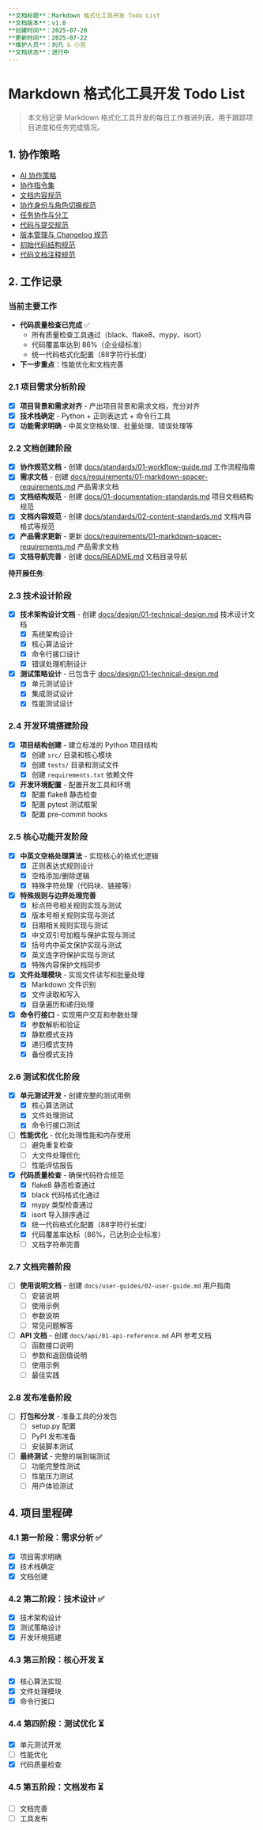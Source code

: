 ```yaml
---
**文档标题**：Markdown 格式化工具开发 Todo List
**文档版本**：v1.0
**创建时间**：2025-07-20
**更新时间**：2025-07-22
**维护人员**：刘凡 & 小克
**文档状态**：进行中
---
```


# Markdown 格式化工具开发 Todo List

> 本文档记录 Markdown 格式化工具开发的每日工作推进列表，用于跟踪项目进度和任务完成情况。

## 1. 协作策略

- [AI 协作策略](docs/standards/01-workflow-guide.md)
- [协作指令集](docs/standards/07-collaboration-commands.md)
- [文档内容规范](docs/standards/02-content-standards.md)
- [协作身份与角色切换规范](docs/standards/03-role-switching-guide.md)
- [任务协作与分工](docs/standards/04-task-collaboration.md)
- [代码与提交规范](docs/standards/05-code-style-guide.md)
- [版本管理与 Changelog 规范](docs/standards/06-versioning-changelog.md)
- [初始代码结构规范](docs/standards/08-initial-code-structure.md)
- [代码文档注释规范](docs/standards/09-code-documentation-standards.md)

## 2. 工作记录

### 当前主要工作

- **代码质量检查已完成** ✅
  - 所有质量检查工具通过（black、flake8、mypy、isort）
  - 代码覆盖率达到 86%（企业级标准）
  - 统一代码格式化配置（88字符行长度）
- **下一步重点**：性能优化和文档完善

### 2.1 项目需求分析阶段

- [x] **项目背景和需求对齐** - 产出项目背景和需求文档，充分对齐
- [x] **技术栈确定** - Python + 正则表达式 + 命令行工具
- [x] **功能需求明确** - 中英文空格处理、批量处理、错误处理等

### 2.2 文档创建阶段

- [x] **协作规范文档** - 创建 [docs/standards/01-workflow-guide.md](../standards/01-workflow-guide.md) 工作流程指南
- [x] **需求文档** - 创建 [docs/requirements/01-markdown-spacer-requirements.md](../requirements/01-markdown-spacer-requirements.md) 产品需求文档
- [x] **文档结构规范** - 创建 [docs/01-documentation-standards.md](../01-documentation-standards.md) 项目文档结构规范
- [x] **文档内容规范** - 创建 [docs/standards/02-content-standards.md](../standards/02-content-standards.md) 文档内容格式等规范
- [x] **产品需求更新** - 更新 [docs/requirements/01-markdown-spacer-requirements.md](../requirements/01-markdown-spacer-requirements.md) 产品需求文档
- [x] **文档导航完善** - 创建 [docs/README.md](../README.md) 文档目录导航

**待开展任务**:

### 2.3 技术设计阶段

- [x] **技术架构设计文档** - 创建 [docs/design/01-technical-design.md](../design/01-technical-design.md) 技术设计文档
  - [x] 系统架构设计
  - [x] 核心算法设计
  - [x] 命令行接口设计
  - [x] 错误处理机制设计
- [x] **测试策略设计** - 已包含于 [docs/design/01-technical-design.md](../design/01-technical-design.md)
  - [x] 单元测试设计
  - [x] 集成测试设计
  - [x] 性能测试设计

### 2.4 开发环境搭建阶段

- [x] **项目结构创建** - 建立标准的 Python 项目结构
  - [x] 创建 `src/` 目录和核心模块
  - [x] 创建 `tests/` 目录和测试文件
  - [x] 创建 `requirements.txt` 依赖文件
- [x] **开发环境配置** - 配置开发工具和环境
  - [x] 配置 flake8 静态检查
  - [x] 配置 pytest 测试框架
  - [x] 配置 pre-commit hooks

### 2.5 核心功能开发阶段

- [x] **中英文空格处理算法** - 实现核心的格式化逻辑
  - [x] 正则表达式规则设计
  - [x] 空格添加/删除逻辑
  - [x] 特殊字符处理（代码块、链接等）
- [x] **特殊规则与边界处理完善**
  - [x] 标点符号相关规则实现与测试
  - [x] 版本号相关规则实现与测试
  - [x] 日期相关规则实现与测试
  - [x] 中文双引号加粗与保护实现与测试
  - [x] 括号内中英文保护实现与测试
  - [x] 英文连字符保护实现与测试
  - [x] 特殊内容保护文档同步
- [x] **文件处理模块** - 实现文件读写和批量处理
  - [x] Markdown 文件识别
  - [x] 文件读取和写入
  - [x] 目录遍历和递归处理
- [x] **命令行接口** - 实现用户交互和参数处理
  - [x] 参数解析和验证
  - [x] 静默模式支持
  - [x] 递归模式支持
  - [x] 备份模式支持

### 2.6 测试和优化阶段

- [x] **单元测试开发** - 创建完整的测试用例
  - [x] 核心算法测试
  - [x] 文件处理测试
  - [x] 命令行接口测试
- [ ] **性能优化** - 优化处理性能和内存使用
  - [ ] 避免重复检查
  - [ ] 大文件处理优化
  - [ ] 性能评估报告
- [x] **代码质量检查** - 确保代码符合规范
  - [x] flake8 静态检查通过
  - [x] black 代码格式化通过
  - [x] mypy 类型检查通过
  - [x] isort 导入排序通过
  - [x] 统一代码格式化配置（88字符行长度）
  - [x] 代码覆盖率达标（86%，已达到企业标准）
  - [ ] 文档字符串完善

### 2.7 文档完善阶段

- [ ] **使用说明文档** - 创建 `docs/user-guides/02-user-guide.md` 用户指南
  - [ ] 安装说明
  - [ ] 使用示例
  - [ ] 参数说明
  - [ ] 常见问题解答
- [ ] **API 文档** - 创建 `docs/api/01-api-reference.md` API 参考文档
  - [ ] 函数接口说明
  - [ ] 参数和返回值说明
  - [ ] 使用示例
  - [ ] 最佳实践

### 2.8 发布准备阶段

- [ ] **打包和分发** - 准备工具的分发包
  - [ ] setup.py 配置
  - [ ] PyPI 发布准备
  - [ ] 安装脚本测试
- [ ] **最终测试** - 完整的端到端测试
  - [ ] 功能完整性测试
  - [ ] 性能压力测试
  - [ ] 用户体验测试

## 4. 项目里程碑

### 4.1 第一阶段：需求分析 ✅

- [x] 项目需求明确
- [x] 技术栈确定
- [x] 文档创建

### 4.2 第二阶段：技术设计 ✅

- [x] 技术架构设计
- [x] 测试策略设计
- [x] 开发环境搭建

### 4.3 第三阶段：核心开发 ⏳

- [x] 核心算法实现
- [x] 文件处理模块
- [x] 命令行接口

### 4.4 第四阶段：测试优化 ⏳

- [x] 单元测试开发
- [ ] 性能优化
- [x] 代码质量检查

### 4.5 第五阶段：文档发布 ⏳

- [ ] 文档完善
- [ ] 工具发布
